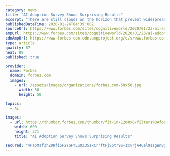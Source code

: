 ```yaml
---
category: news
title: "AI Adoption Survey Shows Surprising Results"
excerpt: "There are still clouds on the horizon that prevent widespread adoption of AI that focus on matters not specific to AI technology, but rather on data, team, and ROI issues which must be addressed"
publishedDateTime: 2020-01-24T04:39:00Z
sourceUrl: https://www.forbes.com/sites/cognitiveworld/2020/01/23/ai-adoption-survey-shows-surprising-results/
ampUrl: https://www.forbes.com/sites/cognitiveworld/2020/01/23/ai-adoption-survey-shows-surprising-results/amp/
cdnAmpUrl: https://www-forbes-com.cdn.ampproject.org/c/s/www.forbes.com/sites/cognitiveworld/2020/01/23/ai-adoption-survey-shows-surprising-results/amp/
type: article
quality: 87
heat: 89
published: true

provider:
  name: Forbes
  domain: forbes.com
  images:
    - url: /assets/images/organizations/forbes.com-50x50.jpg
      width: 50
      height: 50

topics:
  - AI

images:
  - url: https://thumbor.forbes.com/thumbor/fit-in/1200x0/filters%3Aformat%28jpg%29/https%3A%2F%2Fspecials-images.forbesimg.com%2Fimageserve%2F5e29cadc805ab800067c8152%2F0x0.jpg
    width: 600
    height: 371
    title: "AI Adoption Survey Shows Surprising Results"

secured: "vPapMsf3hZ0Hfi5F2YGFYLuO335sxCrrftFjS5tr9S+1xvrjA4Cel9zzgWnBgQmveCsLriotCD7IOIvGXwkpYutynopZc6uQAIz7krhKmeO+nBBN6cLQ3j6pjh/gEH8O1esziu2T2n4zyuEwJpHkDgMsrervZz6q2vP1w4tybGnDycds7wtPyRsGR+1xkv/leP4h6YN7CzyZpzRd2bkx8ivetoXrJqgtKwtKtQhRLv58bonu0nMjDsU2Pcu/FbqbN6E089AvyX06vEzWqbH/Eb8myAz5hFrivgeoqqSjDlRcy0/COW6ho0jE8x2ZJGzbDdhGuVF4F2+2G8cAwJneOv7UZRVqSFn0+kHbB5b4L5aKZvXeDSFekPwPpwro6zZeyb2SOMkyoQTZ9TlI23HYGPmb5wqp/9REb4V1iWRpNOhMg8qgl0K5OTAcjXiZWSwu8UpKxzmSWCotNmzT2WhEeUcUG0JXivyinbzOMmsklxs=;chGXH41jWDIrlWo62b1pgg=="
---
```


